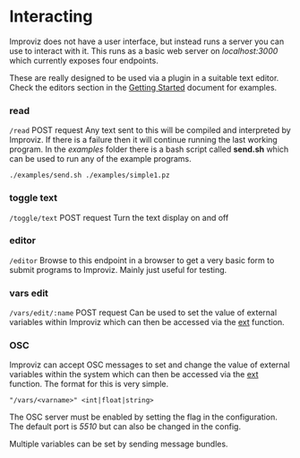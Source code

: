 # Interacting

Improviz does not have a user interface, but instead runs a server you can use to interact with it. This runs as a basic web server on *localhost:3000* which currently exposes four endpoints.

These are really designed to be used via a plugin in a suitable text editor. Check the editors section in the [Getting Started](./getting-started.md#editors) document for examples.

### read

`/read`
POST request
Any text sent to this will be compiled and interpreted by Improviz. If there is a failure then it will continue running the last working program.
In the *examples* folder there is a bash script called **send.sh** which can be used to run any of the example programs.

`./examples/send.sh ./examples/simple1.pz`


### toggle text

`/toggle/text`
POST request
Turn the text display on and off

### editor

`/editor`
Browse to this endpoint in a browser to get a very basic form to submit programs to Improviz. Mainly just useful for testing.

### vars edit

`/vars/edit/:name`
POST request
Can be used to set the value of external variables within Improviz which can then be accessed via the [ext](./reference.md#ext) function.


### OSC

Improviz can accept OSC messages to set and change the value of external variables within the system which can then be accessed via the [ext](./reference.md#ext) function. The format for this is very simple.

`"/vars/<varname>" <int|float|string>`

The OSC server must be enabled by setting the flag in the configuration. The default port is *5510* but can also be changed in the config.

Multiple variables can be set by sending message bundles.

